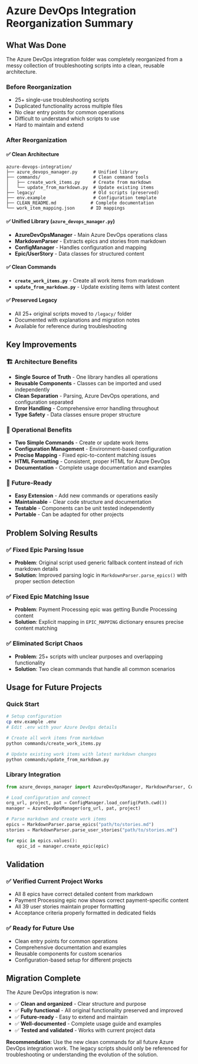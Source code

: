 # Azure DevOps Integration Reorganization Summary

## What Was Done

The Azure DevOps integration folder was completely reorganized from a messy collection of troubleshooting scripts into a clean, reusable architecture.

### Before Reorganization
- 25+ single-use troubleshooting scripts
- Duplicated functionality across multiple files  
- No clear entry points for common operations
- Difficult to understand which scripts to use
- Hard to maintain and extend

### After Reorganization

#### ✅ Clean Architecture
```
azure-devops-integration/
├── azure_devops_manager.py      # Unified library
├── commands/                    # Clean command tools
│   ├── create_work_items.py     # Create from markdown
│   └── update_from_markdown.py  # Update existing items
├── legacy/                      # Old scripts (preserved)
├── env.example                  # Configuration template
├── CLEAN_README.md             # Complete documentation
└── work_item_mapping.json      # ID mappings
```

#### ✅ Unified Library (`azure_devops_manager.py`)
- **AzureDevOpsManager** - Main Azure DevOps operations class
- **MarkdownParser** - Extracts epics and stories from markdown
- **ConfigManager** - Handles configuration and mapping
- **Epic/UserStory** - Data classes for structured content

#### ✅ Clean Commands
- **`create_work_items.py`** - Create all work items from markdown
- **`update_from_markdown.py`** - Update existing items with latest content

#### ✅ Preserved Legacy
- All 25+ original scripts moved to `/legacy/` folder
- Documented with explanations and migration notes
- Available for reference during troubleshooting

## Key Improvements

### 🏗️ **Architecture Benefits**
- **Single Source of Truth** - One library handles all operations
- **Reusable Components** - Classes can be imported and used independently  
- **Clean Separation** - Parsing, Azure DevOps operations, and configuration separated
- **Error Handling** - Comprehensive error handling throughout
- **Type Safety** - Data classes ensure proper structure

### 🔧 **Operational Benefits**  
- **Two Simple Commands** - Create or update work items
- **Configuration Management** - Environment-based configuration
- **Precise Mapping** - Fixed epic-to-content matching issues
- **HTML Formatting** - Consistent, proper HTML for Azure DevOps
- **Documentation** - Complete usage documentation and examples

### 🚀 **Future-Ready**
- **Easy Extension** - Add new commands or operations easily
- **Maintainable** - Clear code structure and documentation
- **Testable** - Components can be unit tested independently
- **Portable** - Can be adapted for other projects

## Problem Solving Results

### ✅ Fixed Epic Parsing Issue
- **Problem**: Original script used generic fallback content instead of rich markdown details
- **Solution**: Improved parsing logic in `MarkdownParser.parse_epics()` with proper section detection

### ✅ Fixed Epic Matching Issue  
- **Problem**: Payment Processing epic was getting Bundle Processing content
- **Solution**: Explicit mapping in `EPIC_MAPPING` dictionary ensures precise content matching

### ✅ Eliminated Script Chaos
- **Problem**: 25+ scripts with unclear purposes and overlapping functionality
- **Solution**: Two clean commands that handle all common scenarios

## Usage for Future Projects

### Quick Start
```bash
# Setup configuration
cp env.example .env
# Edit .env with your Azure DevOps details

# Create all work items from markdown
python commands/create_work_items.py

# Update existing work items with latest markdown changes  
python commands/update_from_markdown.py
```

### Library Integration
```python
from azure_devops_manager import AzureDevOpsManager, MarkdownParser, ConfigManager

# Load configuration and connect
org_url, project, pat = ConfigManager.load_config(Path.cwd())
manager = AzureDevOpsManager(org_url, pat, project)

# Parse markdown and create work items
epics = MarkdownParser.parse_epics("path/to/stories.md")
stories = MarkdownParser.parse_user_stories("path/to/stories.md")

for epic in epics.values():
    epic_id = manager.create_epic(epic)
```

## Validation

### ✅ Verified Current Project Works
- All 8 epics have correct detailed content from markdown
- Payment Processing epic now shows correct payment-specific content
- All 39 user stories maintain proper formatting
- Acceptance criteria properly formatted in dedicated fields

### ✅ Ready for Future Use
- Clean entry points for common operations
- Comprehensive documentation and examples
- Reusable components for custom scenarios
- Configuration-based setup for different projects

## Migration Complete

The Azure DevOps integration is now:
- ✅ **Clean and organized** - Clear structure and purpose
- ✅ **Fully functional** - All original functionality preserved and improved
- ✅ **Future-ready** - Easy to extend and maintain
- ✅ **Well-documented** - Complete usage guide and examples
- ✅ **Tested and validated** - Works with current project data

**Recommendation**: Use the new clean commands for all future Azure DevOps integration work. The legacy scripts should only be referenced for troubleshooting or understanding the evolution of the solution.